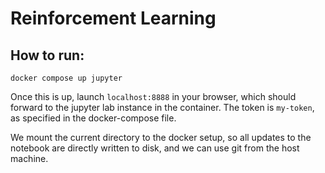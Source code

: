 # Reinforcement Learning 

## How to run:
```
docker compose up jupyter
```
Once this is up, launch `localhost:8888` in your browser, which should forward to the jupyter lab instance in the container. The token is `my-token`, as specified in the docker-compose file. 

We mount the current directory to the docker setup, so all updates to the notebook are directly written to disk, and we can use git from the host machine. 